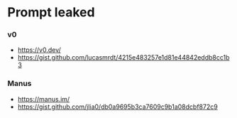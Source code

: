 # Prompt leaked

### v0

- https://v0.dev/
- https://gist.github.com/lucasmrdt/4215e483257e1d81e44842eddb8cc1b3

### Manus

- https://manus.im/
- https://gist.github.com/jlia0/db0a9695b3ca7609c9b1a08dcbf872c9